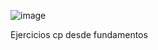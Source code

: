 ![image](https://github.com/laurad08412/cp_deb/assets/134814105/067d9648-c2e3-464a-a768-38400d147b85)


Ejercicios cp desde fundamentos
